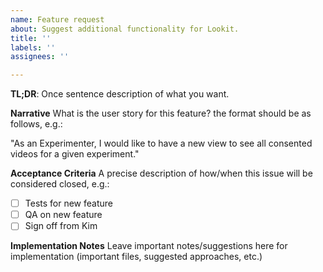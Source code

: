 ```yaml
---
name: Feature request
about: Suggest additional functionality for Lookit.
title: ''
labels: ''
assignees: ''

---
```


**TL;DR**: Once sentence description of what you want.

**Narrative**
What is the user story for this feature? the format should be as follows, e.g.: 

"As an Experimenter, I would like to have a new view to see all consented videos for a given experiment."

**Acceptance Criteria**
A precise description of how/when this issue will be considered closed, e.g.:

- [ ] Tests for new feature
- [ ] QA on new feature
- [ ] Sign off from Kim

**Implementation Notes**
Leave important notes/suggestions here for implementation (important files, suggested approaches, etc.)

